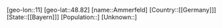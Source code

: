 ﻿---
location: [48.82,11]
type: City
tags:
- geo/City


SpocWebEntityId: 28803
isDeleted: false
confidential: public

---
[geo-lon::11]
[geo-lat::48.82]
[name::Ammerfeld]
[Country::[[Germany]]]
[State::[[Bayern]]]
[Population::]
[Unknown::]

